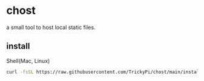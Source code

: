 # chost

a small tool to host local static files.

## install

Shell(Mac, Linux)

```sh
curl -fsSL https://raw.githubusercontent.com/TrickyPi/chost/main/install/install.sh | sh
```
